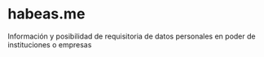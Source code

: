 habeas.me
=========

Información y posibilidad de requisitoria de datos personales en poder de instituciones o empresas
